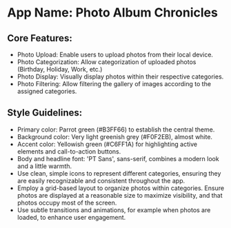 # **App Name**: Photo Album Chronicles

## Core Features:

- Photo Upload: Enable users to upload photos from their local device.
- Photo Categorization: Allow categorization of uploaded photos (Birthday, Holiday, Work, etc.)
- Photo Display: Visually display photos within their respective categories.
- Photo Filtering: Allow filtering the gallery of images according to the assigned categories.

## Style Guidelines:

- Primary color: Parrot green (#B3FF66) to establish the central theme.
- Background color: Very light greenish grey (#F0F2EB), almost white.
- Accent color: Yellowish green (#C6FF1A) for highlighting active elements and call-to-action buttons.
- Body and headline font: 'PT Sans', sans-serif, combines a modern look and a little warmth.
- Use clean, simple icons to represent different categories, ensuring they are easily recognizable and consistent throughout the app.
- Employ a grid-based layout to organize photos within categories.  Ensure photos are displayed at a reasonable size to maximize visibility, and that photos occupy most of the screen.
- Use subtle transitions and animations, for example when photos are loaded, to enhance user engagement.